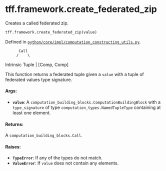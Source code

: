 <div itemscope itemtype="http://developers.google.com/ReferenceObject">
<meta itemprop="name" content="tff.framework.create_federated_zip" />
<meta itemprop="path" content="Stable" />
</div>

# tff.framework.create_federated_zip

Creates a called federated zip.

```python
tff.framework.create_federated_zip(value)
```

Defined in
[`python/core/impl/computation_constructing_utils.py`](http://github.com/tensorflow/federated/tree/master/tensorflow_federated/python/core/impl/computation_constructing_utils.py).

<!-- Placeholder for "Used in" -->

          Call
         /    \

Intrinsic Tuple | [Comp, Comp]

This function returns a federated tuple given a `value` with a tuple of
federated values type signature.

#### Args:

*   <b>`value`</b>: A `computation_building_blocks.ComputationBuildingBlock`
    with a `type_signature` of type `computation_types.NamedTupleType`
    containing at least one element.

#### Returns:

A `computation_building_blocks.Call`.

#### Raises:

*   <b>`TypeError`</b>: If any of the types do not match.
*   <b>`ValueError`</b>: If `value` does not contain any elements.
